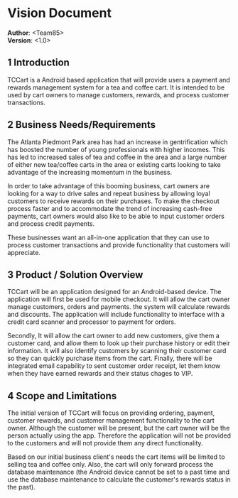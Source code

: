 # Vision Document

**Author**: \<Team85\>   
**Version**: \<1.0\>

## 1 Introduction

TCCart is a Android based application that will provide users a payment and rewards management system for a tea and coffee cart. It is intended to be used by cart owners to manage customers, rewards, and process customer transactions.

## 2 Business Needs/Requirements

The Atlanta Piedmont Park area has had an increase in gentrification which has boosted the number of young professionals with higher incomes. This has led to increased sales of tea and coffee in the area and a large number of either new tea/coffee carts in the area or existing carts looking to take advantage of the increasing momentum in the business.

In order to take advantage of this booming business, cart owners are looking for a way to drive sales and repeat business by allowing loyal customers to receive rewards on their purchases. To make the checkout process faster and to accommodate the trend of increasing cash-free payments, cart owners would also like to be able to input customer orders and process credit payments.

These businesses want an all-in-one application that they can use to process customer transactions and provide functionality that customers will appreciate.

## 3 Product / Solution Overview

TCCart will be an application designed for an Android-based device. The application will first be used for mobile checkout. It will allow the cart owner manage customers, orders and payments. the system will calculate rewards and discounts. The application will include functionality to interface with a credit card scanner and processor to payment for orders.

Secondly, It will allow the cart owner to add new customers, give them a customer card, and allow them to look up their purchase history or edit their information. It will also identify customers by scanning their customer card so they can quickly purchase items from the cart. Finally, there will be integrated email capability to sent customer order receipt, let them know when they have earned rewards and their status chages to VIP.

## 4 Scope and Limitations

The initial version of TCCart will focus on providing ordering, payment, customer rewards, and customer management functionality to the cart owner. Although the customer will be present, but the cart owner will be the person actually using the app. Therefore the application will not be provided to the customers and will not provide them any direct functionality.   
   
Based on our initial business client's needs the cart items will be limited to selling tea and coffee only. Also, the cart will only forward process the database maintenance (the Android device cannot be set to a past time and use the database maintenance to calculate the customer's rewards status in the past).
